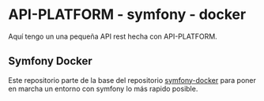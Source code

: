 # API-PLATFORM - symfony - docker

Aquí tengo un una pequeña API rest hecha con API-PLATFORM.

## Symfony Docker

Este repositorio parte de la base del repositorio  [symfony-docker](https://github.com/dunglas/symfony-docker) para poner en marcha un entorno con symfony lo más rapido posible.

